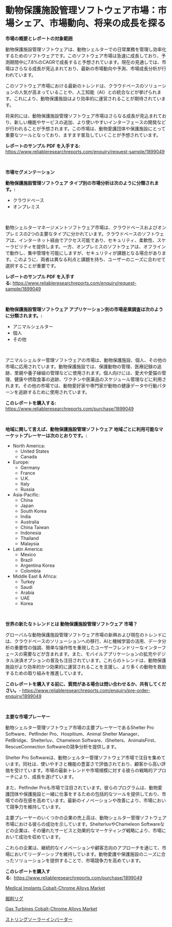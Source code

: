 <p><h1>動物保護施設管理ソフトウェア市場：市場シェア、市場動向、将来の成長を探る</h1></p><p><strong>市場の概要とレポートの対象範囲</strong></p>
<p><p>動物保護施設管理ソフトウェアは、動物シェルターでの日常業務を管理し効率化するためのソフトウェアです。このソフトウェア市場は急速に成長しており、予測期間中に7.8%のCAGRで成長すると予想されています。現在の見通しでは、市場はさらなる成長が見込まれており、最新の市場動向や予測、市場成長分析が行われています。</p><p>このソフトウェア市場における最新のトレンドは、クラウドベースのソリューションの人気が高まっていることや、人工知能（AI）との統合などが挙げられます。これにより、動物保護施設はより効率的に運営されることが期待されています。</p><p>将来的には、動物保護施設管理ソフトウェア市場はさらなる成長が見込まれており、新しい機能やサービスの追加、より使いやすいインターフェースの開発などが行われることが予想されます。この市場は、動物愛護団体や保護施設にとって重要なツールとなっており、ますます普及していくことが予想されています。</p></p>
<p><strong>レポートのサンプル PDF を入手する:</strong> <a href="https://www.reliableresearchreports.com/enquiry/request-sample/1899049">https://www.reliableresearchreports.com/enquiry/request-sample/1899049</a></p>
<p>&nbsp;</p>
<p><strong>市場セグメンテーション</strong></p>
<p><strong>動物保護施設管理ソフトウェア タイプ別の市場分析は次のように分類されます。:</strong></p>
<p><ul><li>クラウドベース</li><li>オンプレミス</li></ul></p>
<p>&nbsp;</p>
<p><p>動物シェルターマネージメントソフトウェア市場は、クラウドベースおよびオンプレミスの2つの主要なタイプに分かれています。クラウドベースのソフトウェアは、インターネット経由でアクセス可能であり、セキュリティ、柔軟性、スケーラビリティを提供します。一方、オンプレミスのソフトウェアは、オフラインで動作し、集中管理を可能にしますが、セキュリティが課題となる場合があります。このように、両者は異なる利点と課題を持ち、ユーザーのニーズに合わせて選択することが重要です。</p></p>
<p><strong>レポートのサンプル PDF を入手する:</strong>&nbsp;<a href="https://www.reliableresearchreports.com/enquiry/request-sample/1899049">https://www.reliableresearchreports.com/enquiry/request-sample/1899049</a></p>
<p>&nbsp;</p>
<p><strong> 動物保護施設管理ソフトウェア アプリケーション別の市場産業調査は次のように分類されます。:</strong></p>
<p><ul><li>アニマルシェルター</li><li>個人</li><li>その他</li></ul></p>
<p>&nbsp;</p>
<p><p>アニマルシェルター管理ソフトウェアの市場は、動物保護施設、個人、その他の市場に応用されています。動物保護施設では、保護動物の管理、医療記録の追跡、里親や養子縁組の管理などに使用されます。個人向けには、愛犬や愛猫の管理、健康や摂取食事の追跡、ワクチンや医薬品のスケジュール管理などに利用されます。その他の市場では、動物愛好家や専門家が動物の健康データや行動パターンを追跡するために使用されています。</p></p>
<p><strong>このレポートを購入する:</strong>&nbsp; <a href="https://www.reliableresearchreports.com/purchase/1899049">https://www.reliableresearchreports.com/purchase/1899049</a></p>
<p>&nbsp;</p>
<p><strong>地域に関して言えば、動物保護施設管理ソフトウェア 地域ごとに利用可能なマーケットプレーヤーは次のとおりです。:</strong></p>
<p><ul>
    <li>
        North America:
        <ul>
            <li>United States</li>
            <li>Canada</li>
        </ul>
    </li>
    <li>
        Europe:
        <ul>
            <li>Germany</li>
            <li>France</li>
            <li>U.K.</li>
            <li>Italy</li>
            <li>Russia</li>
        </ul>
    </li>
    <li>
        Asia-Pacific:
        <ul>
            <li>China</li>
            <li>Japan</li>
            <li>South Korea</li>
            <li>India</li>
            <li>Australia</li>
            <li>China Taiwan</li>
            <li>Indonesia</li>
            <li>Thailand</li>
            <li>Malaysia</li>
        </ul>
    </li>
    <li>
        Latin America:
        <ul>
            <li>Mexico</li>
            <li>Brazil</li>
            <li>Argentina Korea</li>
            <li>Colombia</li>
        </ul>
    </li>
    <li>
        Middle East & Africa:
        <ul>
            <li>Turkey</li>
            <li>Saudi</li>
            <li>Arabia</li>
            <li>UAE</li>
            <li>Korea</li>
        </ul>
    </li>
    </ul></p>
<p>&nbsp;</p>
<p><strong>世界の新たなトレンドとは 動物保護施設管理ソフトウェア 市場？</strong></p>
<p><p>グローバルな動物保護施設管理ソフトウェア市場の新興および現在のトレンドには、クラウドベースのソリューションへの移行、AIと機械学習の活用、データ分析の重要性の強調、簡単な操作性を重視したユーザーフレンドリーなインターフェースの需要などが含まれます。また、モバイルアプリケーションの拡充やデジタル決済オプションの普及も注目されています。これらのトレンドは、動物保護施設がより効率的かつ効果的に運営されることを支援し、より多くの動物を救助するための取り組みを推進しています。</p></p>
<p><strong>このレポートを購入する前に、質問がある場合は問い合わせるか、共有してください。</strong>- <a href="https://www.reliableresearchreports.com/enquiry/pre-order-enquiry/1899049">https://www.reliableresearchreports.com/enquiry/pre-order-enquiry/1899049</a></p>
<p>&nbsp;</p>
<p><strong>主要な市場プレーヤー</strong></p>
<p><p>動物シェルター管理ソフトウェア市場の主要プレーヤーであるShelter Pro Software、Petfinder Pro、Hospitium、Animal Shelter Manager、PetBridge、Shelterluv、Chameleon Software、iShelters、AnimalsFirst、RescueConnection Softwareの競争分析を提供します。 </p><p>Shelter Pro Softwareは、動物シェルター管理ソフトウェア市場で注目を集めています。同社は、使いやすさと機能の豊富さで評価されており、顧客から高い評価を受けています。市場の最新トレンドや市場規模に対する彼らの戦略的アプローチにより、成長を遂げています。</p><p>また、Petfinder Proも市場で注目されています。彼らのプログラムは、動物愛護団体や保護施設と一緒に仕事をするための包括的なツールを提供しており、市場での存在感を高めています。最新のイノベーションや改善により、市場において競争力を維持しています。</p><p>主要プレーヤーのいくつかの企業の売上高は、動物シェルター管理ソフトウェア市場における彼らの成功を示しています。ShelterluvやChameleon Softwareなどの企業は、その優れたサービスと効果的なマーケティング戦略により、市場において成功を収めています。</p><p>これらの企業は、継続的なイノベーションや顧客志向のアプローチを通じて、市場においてリーダーシップを維持しています。動物愛護や保護施設のニーズに合ったソリューションを提供することで、市場競争力を高めています。</p></p>
<p><strong>このレポートを購入する:</strong>&nbsp;&nbsp;<a href="https://www.reliableresearchreports.com/purchase/1899049">https://www.reliableresearchreports.com/purchase/1899049</a></p>
<p><p><a href="https://github.com/markusgodoy/Market-Research-Report-List-2/blob/main/medical-implants-cobalt-chrome-alloys-market.md">Medical Implants Cobalt-Chrome Alloys Market</a></p><p><a href="https://medium.com/@gregoriookeefe2023/%E3%83%87%E3%82%B3%E3%83%BC%E3%83%87%E3%82%A3%E3%83%B3%E3%82%B0%E6%8E%98%E5%89%8A%E3%83%AA%E3%82%B0%E5%B8%82%E5%A0%B4%E3%83%A1%E3%83%88%E3%83%AA%E3%83%83%E3%82%AF%E3%82%B9-%E5%B8%82%E5%A0%B4%E3%82%B7%E3%82%A7%E3%82%A2-%E3%83%88%E3%83%AC%E3%83%B3%E3%83%89-%E6%88%90%E9%95%B7%E3%83%91%E3%82%BF%E3%83%BC%E3%83%B3-9f0487923001">掘削リグ</a></p><p><a href="https://github.com/arionmp/Market-Research-Report-List-2/blob/main/gas-turbines-cobalt-chrome-alloys-market.md">Gas Turbines Cobalt-Chrome Alloys Market</a></p><p><a href="https://medium.com/@sashabeier2023/%E6%96%87%E5%AD%97%E5%88%97%E3%82%BD%E3%83%BC%E3%83%A9%E3%83%BC%E3%82%A4%E3%83%B3%E3%83%90%E3%83%BC%E3%82%BF%E5%B8%82%E5%A0%B4%E3%81%AE%E5%88%86%E6%9E%90-%E4%B8%96%E7%95%8C%E7%94%A3%E6%A5%AD%E3%81%AE%E5%B1%95%E6%9C%9B%E3%81%A8%E8%A6%8B%E9%80%9A%E3%81%97-2024%E5%B9%B4%E3%81%8B%E3%82%892031%E5%B9%B4%E3%81%BE%E3%81%A7-23b469ea9288">ストリングソーラーインバーター</a></p></p>